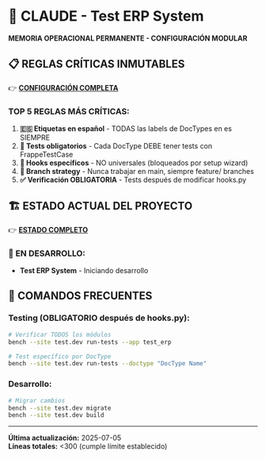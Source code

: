 # 🤖 CLAUDE - Test ERP System

**MEMORIA OPERACIONAL PERMANENTE - CONFIGURACIÓN MODULAR**

## 📋 **REGLAS CRÍTICAS INMUTABLES**
👉 **[CONFIGURACIÓN COMPLETA](docs/core/CLAUDE_CONFIG.md)**

### **TOP 5 REGLAS MÁS CRÍTICAS:**
1. **🇪🇸 Etiquetas en español** - TODAS las labels de DocTypes en es SIEMPRE
2. **🧪 Tests obligatorios** - Cada DocType DEBE tener tests con FrappeTestCase
3. **🔧 Hooks específicos** - NO universales (bloqueados por setup wizard)
4. **🌿 Branch strategy** - Nunca trabajar en main, siempre feature/ branches
5. **✅ Verificación OBLIGATORIA** - Tests después de modificar hooks.py

## 🏗️ **ESTADO ACTUAL DEL PROYECTO**
👉 **[ESTADO COMPLETO](docs/operational/MODULE_STATUS.md)**

### **🔄 EN DESARROLLO:**
- **Test ERP System** - Iniciando desarrollo

## 📝 **COMANDOS FRECUENTES**

### **Testing (OBLIGATORIO después de hooks.py):**
```bash
# Verificar TODOS los módulos
bench --site test.dev run-tests --app test_erp

# Test específico por DocType  
bench --site test.dev run-tests --doctype "DocType Name"
```

### **Desarrollo:**
```bash
# Migrar cambios
bench --site test.dev migrate
bench --site test.dev build
```

---

**Última actualización:** 2025-07-05  
**Líneas totales:** <300 (cumple límite establecido)